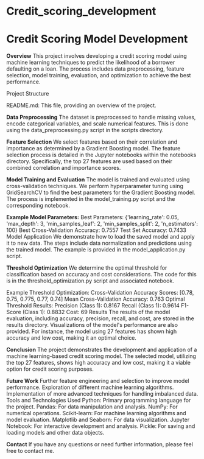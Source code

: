 # Credit_scoring_development
# **Credit Scoring Model Development**
**Overview**
This project involves developing a credit scoring model using machine learning techniques to predict the likelihood of a borrower defaulting on a loan. The process includes data preprocessing, feature selection, model training, evaluation, and optimization to achieve the best performance.

Project Structure

README.md: This file, providing an overview of the project.

**Data Preprocessing**
The dataset is preprocessed to handle missing values, encode categorical variables, and scale numerical features. This is done using the data_preprocessing.py script in the scripts directory.

**Feature Selection**
We select features based on their correlation and importance as determined by a Gradient Boosting model. The feature selection process is detailed in the Jupyter notebooks within the notebooks directory. Specifically, the top 27 features are used based on their combined correlation and importance scores.

**Model Training and Evaluation**
The model is trained and evaluated using cross-validation techniques. We perform hyperparameter tuning using GridSearchCV to find the best parameters for the Gradient Boosting model. The process is implemented in the model_training.py script and the corresponding notebook.

**Example Model Parameters:**
Best Parameters: {'learning_rate': 0.05, 'max_depth': 3, 'min_samples_leaf': 2, 'min_samples_split': 2, 'n_estimators': 100}
Best Cross-Validation Accuracy: 0.7557
Test Set Accuracy: 0.7433
Model Application
We demonstrate how to load the saved model and apply it to new data. The steps include data normalization and predictions using the trained model. The example is provided in the model_application.py script.

**Threshold Optimization**
We determine the optimal threshold for classification based on accuracy and cost considerations. The code for this is in the threshold_optimization.py script and associated notebook.

Example Threshold Optimization:
Cross-Validation Accuracy Scores: [0.78, 0.75, 0.775, 0.77, 0.74]
Mean Cross-Validation Accuracy: 0.763
Optimal Threshold Results:
Precision (Class 1): 0.8167
Recall (Class 1): 0.9614
F1-Score (Class 1): 0.8832
Cost: 69
Results
The results of the model evaluation, including accuracy, precision, recall, and cost, are stored in the results directory. Visualizations of the model's performance are also provided. For instance, the model using 27 features has shown high accuracy and low cost, making it an optimal choice.

**Conclusion**
The project demonstrates the development and application of a machine learning-based credit scoring model. The selected model, utilizing the top 27 features, shows high accuracy and low cost, making it a viable option for credit scoring purposes.

**Future Work**
Further feature engineering and selection to improve model performance.
Exploration of different machine learning algorithms.
Implementation of more advanced techniques for handling imbalanced data.
Tools and Technologies Used
Python: Primary programming language for the project.
Pandas: For data manipulation and analysis.
NumPy: For numerical operations.
Scikit-learn: For machine learning algorithms and model evaluation.
Matplotlib and Seaborn: For data visualization.
Jupyter Notebook: For interactive development and analysis.
Pickle: For saving and loading models and other data objects.

**Contact**
If you have any questions or need further information, please feel free to contact me.
